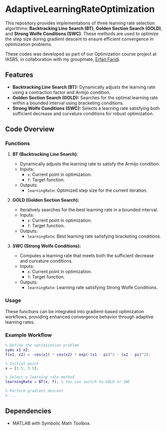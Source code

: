# AdaptiveLearningRateOptimization  

This repository provides implementations of three learning rate selection algorithms: **Backtracking Line Search (BT)**, **Golden Section Search (GOLD)**, and **Strong Wolfe Conditions (SWC)**. These methods are used to optimize the step size during gradient descent to ensure efficient convergence in optimization problems. 

These codes was developed as part of our Optimization course project at IASBS, in collaboration with my groupmate, [Erfan Faridi](https://github.com/erfanfaridii/).

## Features  

- **Backtracking Line Search (BT):** Dynamically adjusts the learning rate using a contraction factor and Armijo condition.  
- **Golden Section Search (GOLD):** Searches for the optimal learning rate within a bounded interval using bracketing conditions.  
- **Strong Wolfe Conditions (SWC):** Selects a learning rate satisfying both sufficient decrease and curvature conditions for robust optimization.  

## Code Overview  

### Functions  

1. **BT (Backtracking Line Search):**  
   - Dynamically adjusts the learning rate to satisfy the Armijo condition.  
   - Inputs:  
     - `x`: Current point in optimization.  
     - `f`: Target function.  
   - Outputs:  
     - `learningRate`: Optimized step size for the current iteration.  

2. **GOLD (Golden Section Search):**  
   - Iteratively searches for the best learning rate in a bounded interval.  
   - Inputs:  
     - `x`: Current point in optimization.  
     - `f`: Target function.  
   - Outputs:  
     - `learningRate`: Best learning rate satisfying bracketing conditions.  

3. **SWC (Strong Wolfe Conditions):**  
   - Computes a learning rate that meets both the sufficient decrease and curvature conditions.  
   - Inputs:  
     - `x`: Current point in optimization.  
     - `f`: Target function.  
   - Outputs:  
     - `learningRate`: Learning rate satisfying Strong Wolfe Conditions.  

### Usage  

These functions can be integrated into gradient-based optimization workflows, providing enhanced convergence behavior through adaptive learning rates.  

### Example Workflow  

```matlab
% Define the optimization problem
syms x1 x2;
f(x1, x2) = -cos(x1) * cos(x2) * exp(-(x1 - pi)^2 - (x2 - pi)^2);

% Initial point
x = [3.5, 3.5];

% Select a learning rate method
learningRate = BT(x, f); % You can switch to GOLD or SWC

% Perform gradient descent
% ...
```  

## Dependencies  

- MATLAB with Symbolic Math Toolbox.  
